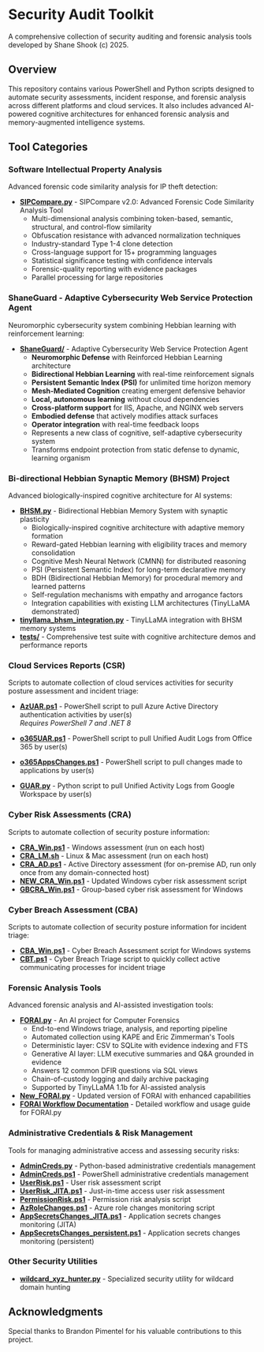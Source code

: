 # Security Audit Toolkit

A comprehensive collection of security auditing and forensic analysis tools developed by Shane Shook (c) 2025.

## Overview

This repository contains various PowerShell and Python scripts designed to automate security assessments, incident response, and forensic analysis across different platforms and cloud services. It also includes advanced AI-powered cognitive architectures for enhanced forensic analysis and memory-augmented intelligence systems.

## Tool Categories

### Software Intellectual Property Analysis
Advanced forensic code similarity analysis for IP theft detection:

* **[SIPCompare.py](SIPCompare/SIPCompare.py)** - SIPCompare v2.0: Advanced Forensic Code Similarity Analysis Tool
  - Multi-dimensional analysis combining token-based, semantic, structural, and control-flow similarity
  - Obfuscation resistance with advanced normalization techniques
  - Industry-standard Type 1-4 clone detection
  - Cross-language support for 15+ programming languages
  - Statistical significance testing with confidence intervals
  - Forensic-quality reporting with evidence packages
  - Parallel processing for large repositories

### ShaneGuard - Adaptive Cybersecurity Web Service Protection Agent
Neuromorphic cybersecurity system combining Hebbian learning with reinforcement learning:

* **[ShaneGuard/](ShaneGuard/)** - Adaptive Cybersecurity Web Service Protection Agent
  - **Neuromorphic Defense** with Reinforced Hebbian Learning architecture
  - **Bidirectional Hebbian Learning** with real-time reinforcement signals
  - **Persistent Semantic Index (PSI)** for unlimited time horizon memory
  - **Mesh-Mediated Cognition** creating emergent defensive behavior
  - **Local, autonomous learning** without cloud dependencies
  - **Cross-platform support** for IIS, Apache, and NGINX web servers
  - **Embodied defense** that actively modifies attack surfaces
  - **Operator integration** with real-time feedback loops
  - Represents a new class of cognitive, self-adaptive cybersecurity system
  - Transforms endpoint protection from static defense to dynamic, learning organism

### Bi-directional Hebbian Synaptic Memory (BHSM) Project
Advanced biologically-inspired cognitive architecture for AI systems:

* **[BHSM.py](BHSM/BHSM.py)** - Bidirectional Hebbian Memory System with synaptic plasticity
  - Biologically-inspired cognitive architecture with adaptive memory formation
  - Reward-gated Hebbian learning with eligibility traces and memory consolidation
  - Cognitive Mesh Neural Network (CMNN) for distributed reasoning
  - PSI (Persistent Semantic Index) for long-term declarative memory
  - BDH (Bidirectional Hebbian Memory) for procedural memory and learned patterns
  - Self-regulation mechanisms with empathy and arrogance factors
  - Integration capabilities with existing LLM architectures (TinyLLaMA demonstrated)
* **[tinyllama_bhsm_integration.py](BHSM/tinyllama_bhsm_integration.py)** - TinyLLaMA integration with BHSM memory systems
* **[tests/](BHSM/tests/)** - Comprehensive test suite with cognitive architecture demos and performance reports

### Cloud Services Reports (CSR)
Scripts to automate collection of cloud services activities for security posture assessment and incident triage:

* **[AzUAR.ps1](CRA/AzUAR.ps1)** - PowerShell script to pull Azure Active Directory authentication activities by user(s)  
  *Requires PowerShell 7 and .NET 8*

* **[o365UAR.ps1](CRA/o365UAR.ps1)** - PowerShell script to pull Unified Audit Logs from Office 365 by user(s)

* **[o365AppsChanges.ps1](AdminCreds/o365AppsChanges.ps1)** - PowerShell script to pull changes made to applications by user(s)

* **[GUAR.py](CRA/GUAR.py)** - Python script to pull Unified Activity Logs from Google Workspace by user(s)

### Cyber Risk Assessments (CRA)
Scripts to automate collection of security posture information:

* **[CRA_Win.ps1](CRA/CRA_Win.ps1)** - Windows assessment (run on each host)
* **[CRA_LM.sh](CRA/CRA_LM.sh)** - Linux & Mac assessment (run on each host)  
* **[CRA_AD.ps1](CRA/CRA_AD.ps1)** - Active Directory assessment (for on-premise AD, run only once from any domain-connected host)
* **[NEW_CRA_Win.ps1](CRA/NEW_CRA_Win.ps1)** - Updated Windows cyber risk assessment script
* **[GBCRA_Win.ps1](CRA/GBCRA_Win.ps1)** - Group-based cyber risk assessment for Windows

### Cyber Breach Assessment (CBA)
Scripts to automate collection of security posture information for incident triage:

* **[CBA_Win.ps1](CRA/CBA_Win.ps1)** - Cyber Breach Assessment script for Windows systems
* **[CBT.ps1](CRA/CBT.ps1)** - Cyber Breach Triage script to quickly collect active communicating processes for incident triage

### Forensic Analysis Tools
Advanced forensic analysis and AI-assisted investigation tools:

* **[FORAI.py](FORAI/FORAI.py)** - An AI project for Computer Forensics
  - End-to-end Windows triage, analysis, and reporting pipeline
  - Automated collection using KAPE and Eric Zimmerman's Tools
  - Deterministic layer: CSV to SQLite with evidence indexing and FTS
  - Generative AI layer: LLM executive summaries and Q&A grounded in evidence
  - Answers 12 common DFIR questions via SQL views
  - Chain-of-custody logging and daily archive packaging
  - Supported by TinyLLaMA 1.1b for AI-assisted analysis
* **[New_FORAI.py](FORAI/New_FORAI.py)** - Updated version of FORAI with enhanced capabilities
* **[FORAI Workflow Documentation](FORAI/FORAI_Workflow.md)** - Detailed workflow and usage guide for FORAI.py

### Administrative Credentials & Risk Management
Tools for managing administrative access and assessing security risks:

* **[AdminCreds.py](AdminCreds/AdminCreds.py)** - Python-based administrative credentials management
* **[AdminCreds.ps1](AdminCreds/AdminCreds.ps1)** - PowerShell administrative credentials management
* **[UserRisk.ps1](CRA/UserRisk.ps1)** - User risk assessment script
* **[UserRisk_JITA.ps1](CRA/UserRisk_JITA.ps1)** - Just-in-time access user risk assessment
* **[PermissionRisk.ps1](AdminCreds/PermissionRisk.ps1)** - Permission risk analysis script
* **[AzRoleChanges.ps1](AdminCreds/AzRoleChanges.ps1)** - Azure role changes monitoring script
* **[AppSecretsChanges_JITA.ps1](AdminCreds/AppSecretsChanges_JITA.ps1)** - Application secrets changes monitoring (JITA)
* **[AppSecretsChanges_persistent.ps1](AdminCreds/AppSecretsChanges_persistent.ps1)** - Application secrets changes monitoring (persistent)

### Other Security Utilities

* **[wildcard_xyz_hunter.py](Other/wildcard_xyz_hunter.py)** - Specialized security utility for wildcard domain hunting

## Acknowledgments

Special thanks to Brandon Pimentel for his valuable contributions to this project.
